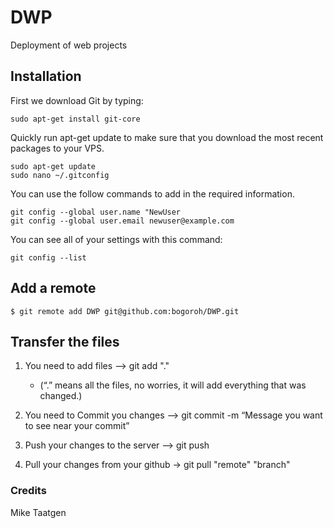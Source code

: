 DWP
===

Deployment of web projects

## Installation
First we download Git by typing:

	sudo apt-get install git-core

Quickly run apt-get update to make sure that you download the most recent packages to your VPS.
	
	sudo apt-get update
	sudo nano ~/.gitconfig
You can use the follow commands to add in the required information.

	git config --global user.name "NewUser
	git config --global user.email newuser@example.com

You can see all of your settings with this command:
	
	git config --list

## Add a remote 

	$ git remote add DWP git@github.com:bogoroh/DWP.git

## Transfer the files
1. You need to add files  —> git add "."

	* (“.” means all the files, no worries, it will add everything that was changed.)

2. You need to Commit you changes –> git commit  -m “Message you want to see near your commit”

3. Push your changes to the server –> git push

4. Pull your changes from your github -> git pull "remote" "branch"

### Credits
Mike Taatgen